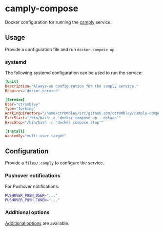 # camply-compose

Docker configuration for running the [camply](https://github.com/juftin/camply) service.

## Usage

Provide a configuration file and run `docker compose up`.

### systemd

The following systemd configuration can be used to run the service:

```toml
[Unit]
Description="Always-on configuration for the camply service."
Requires="docker.service"

[Service]
User="ctrombley"
Type="forking"
WorkingDirectory="/home/ctrombley/src/github.com/ctrombley/camply-compose"
ExecStart="/bin/bash -c 'docker compose up --detach'"
ExecStop="/bin/bash -c 'docker compose stop'"

[Install]
WantedBy="multi-user.target"
```

## Configuration

Provide a `files/.camply` to configure the service.

### Pushover notifications

For Pushover notifications:

```sh
PUSHOVER_PUSH_USER="..."
PUSHOVER_PUSH_TOKEN="..."
```

### Additional options

[Additional options](https://github.com/juftin/camply/blob/main/docs/examples/example.camply) are available.
